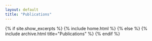 ```yaml
---
layout: default
title: "Publications"
---
```


{% if site.show_excerpts %}
  {% include home.html %}
{% else %}
  {% include archive.html title="Publications" %}
{% endif %}
